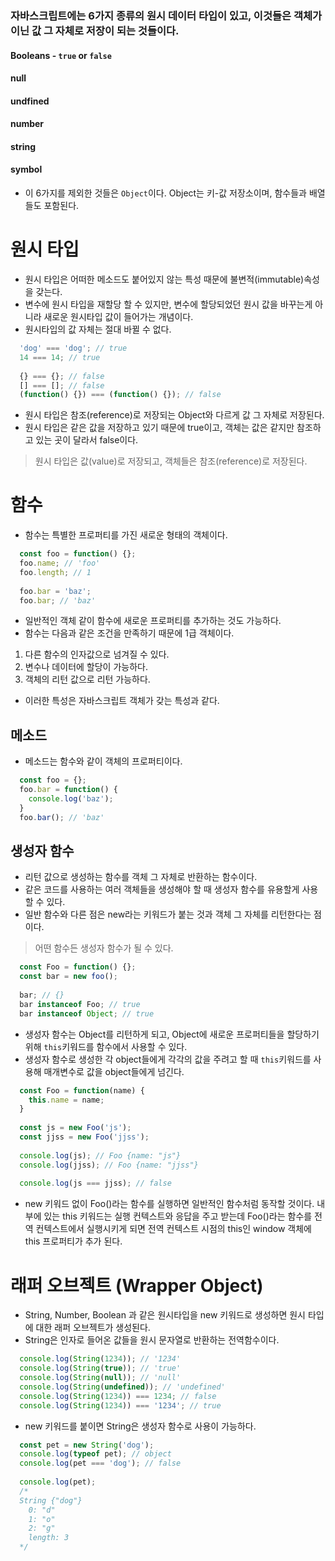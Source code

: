 ### 자바스크립트에는 6가지 종류의 원시 데이터 타입이 있고, 이것들은 객체가 이닌 값 그 자체로 저장이 되는 것들이다.
#### Booleans - `true` or `false`
#### null
#### undfined
#### number
#### string
#### symbol
- 이 6가지를 제외한 것들은 `Object`이다. Object는 키-값 저장소이며, 함수들과 배열들도 포함된다.

# 원시 타입
- 원시 타입은 어떠한 메소드도 붙어있지 않는 특성 때문에 불변적(immutable)속성을 갖는다.
- 변수에 원시 타입을 재할당 할 수 있지만, 변수에 할당되었던 원시 값을 바꾸는게 아니라 새로운 원시타입 값이 들어가는 개념이다.
- 원시타입의 값 자체는 절대 바뀔 수 없다.
```javascript
  'dog' === 'dog'; // true
  14 === 14; // true
  
  {} === {}; // false
  [] === []; // false
  (function() {}) === (function() {}); // false
```
- 원시 타입은 참조(reference)로 저장되는 Object와 다르게 값 그 자체로 저장된다.
- 원시 타입은 같은 값을 저장하고 있기 때문에 true이고, 객체는 값은 같지만 참조하고 있는 곳이 달라서 false이다.
> 원시 타입은 값(value)로 저장되고, 객체들은 참조(reference)로 저장된다.

# 함수
- 함수는 특별한 프로퍼티를 가진 새로운 형태의 객체이다.
```javascript
  const foo = function() {};
  foo.name; // 'foo'
  foo.length; // 1
  
  foo.bar = 'baz';
  foo.bar; // 'baz'
```
- 일반적인 객체 같이 함수에 새로운 프로퍼티를 추가하는 것도 가능하다.
- 함수는 다음과 같은 조건을 만족하기 때문에 1급 객체이다.
1. 다른 함수의 인자값으로 넘겨질 수 있다.
2. 변수나 데이터에 할당이 가능하다.
3. 객체의 리턴 값으로 리턴 가능하다.
- 이러한 특성은 자바스크립트 객체가 갖는 특성과 같다.

## 메소드
- 메소드는 함수와 같이 객체의 프로퍼티이다.
```javascript
  const foo = {};
  foo.bar = function() {
    console.log('baz');
  }
  foo.bar(); // 'baz'
```

## 생성자 함수
- 리턴 값으로 생성하는 함수를 객체 그 자체로 반환하는 함수이다.
- 같은 코드를 사용하는 여러 객체들을 생성해야 할 때 생성자 함수를 유용할게 사용할 수 있다.
- 일반 함수와 다른 점은 new라는 키워드가 붙는 것과 객체 그 자체를 리턴한다는 점이다.
> 어떤 함수든 생성자 함수가 될 수 있다.

```javascript
  const Foo = function() {};
  const bar = new foo();
  
  bar; // {}
  bar instanceof Foo; // true
  bar instanceof Object; // true
```
- 생성자 함수는 Object를 리턴하게 되고, Object에 새로운 프로퍼티들을 할당하기 위해 `this`키워드를 함수에서 사용할 수 있다.
- 생성자 함수로 생성한 각 object들에게 각각의 값을 주려고 할 때 `this`키워드를 사용해 매개변수로 값을 object들에게 넘긴다.
```javascript
  const Foo = function(name) {
    this.name = name;
  }
  
  const js = new Foo('js');
  const jjss = new Foo('jjss');
  
  console.log(js); // Foo {name: "js"}
  console.log(jjss); // Foo {name: "jjss"}
  
  console.log(js === jjss); // false
```
- new 키워드 없이 Foo()라는 함수를 실행하면 일반적인 함수처럼 동작할 것이다. 내부에 있는 this 키워드는 실행 컨텍스트와 응답을 주고 받는데 Foo()라는 함수를 전역 컨텍스트에서 실행시키게 되면 전역 컨텍스트 시점의 this인 window 객체에 this 프로퍼티가 추가 된다.

# 래퍼 오브젝트 (Wrapper Object)
- String, Number, Boolean 과 같은 원시타입을 new 키워드로 생성하면 원시 타입에 대한 래퍼 오브젝트가 생성된다.
- String은 인자로 들어온 값들을 원시 문자열로 반환하는 전역함수이다.
```javascript
  console.log(String(1234)); // '1234'
  console.log(String(true)); // 'true'
  console.log(String(null)); // 'null'
  console.log(String(undefined)); // 'undefined'
  console.log(String(1234)) === 1234; // false
  console.log(String(1234)) === '1234'; // true
```
- new 키워드를 붙이면 String은 생성자 함수로 사용이 가능하다.
```javascript
  const pet = new String('dog');
  console.log(typeof pet); // object
  console.log(pet === 'dog'); // false
  
  console.log(pet);
  /*
  String {"dog"}
    0: "d"
    1: "o"
    2: "g"
    length: 3
  */
```
